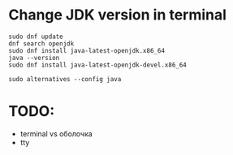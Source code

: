 # Change JDK version in terminal

```
sudo dnf update
dnf search openjdk
sudo dnf install java-latest-openjdk.x86_64
java --version
sudo dnf install java-latest-openjdk-devel.x86_64

sudo alternatives --config java
```



# TODO:

- terminal vs оболочка
- tty
